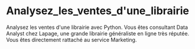 # Analysez_les_ventes_d'une_librairie
 Analysez les ventes d'une librairie avec Python. Vous êtes consultant Data Analyst chez Lapage, une grande librairie généraliste en ligne très réputée. Vous êtes directement rattaché au service Marketing.
